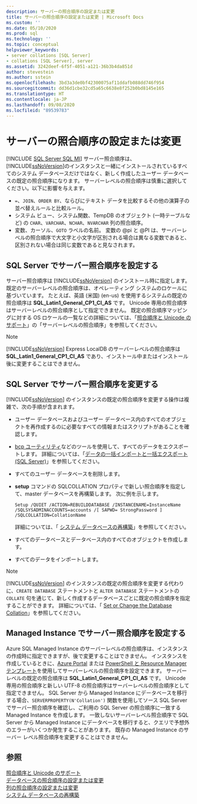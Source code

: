 ```yaml
---
description: サーバーの照合順序の設定または変更
title: サーバーの照合順序の設定または変更 | Microsoft Docs
ms.custom: ''
ms.date: 05/10/2020
ms.prod: sql
ms.technology: ''
ms.topic: conceptual
helpviewer_keywords:
- server collations [SQL Server]
- collations [SQL Server], server
ms.assetid: 3242deef-6f5f-4051-a121-36b3b4da851d
author: stevestein
ms.author: sstein
ms.openlocfilehash: 3bd3a3de0bf42300075af11ddafb088dd746f954
ms.sourcegitcommit: dd36d1cbe32cd5a65c6638e8f252b0bd8145e165
ms.translationtype: HT
ms.contentlocale: ja-JP
ms.lasthandoff: 09/08/2020
ms.locfileid: "89539783"
---
```

# <a name="set-or-change-the-server-collation"></a>サーバーの照合順序の設定または変更

[!INCLUDE [SQL Server SQL MI](../../includes/applies-to-version/sql-asdbmi.md)]
  サーバー照合順序は、 [!INCLUDE[ssNoVersion](../../includes/ssnoversion-md.md)]のインスタンスと一緒にインストールされているすべてのシステム データベースだけではなく、新しく作成したユーザー データベースの既定の照合順序になります。 サーバーレベルの照合順序は慎重に選択してください。以下に影響を与えます。
 - `=`、`JOIN`、`ORDER BY`、ならびにテキスト データを比較するその他の演算子の並べ替えルールと比較ルール。
 - システム ビュー、システム関数、TempDB のオブジェクト (一時テーブルなど) の `CHAR`、`VARCHAR`、`NCHAR`、`NVARCHAR` 列の照合順序。
 - 変数、カーソル、`GOTO` ラベルの名前。 変数の @pi と @PI は、サーバーレベルの照合順序で大文字と小文字が区別される場合は異なる変数であると、区別されない場合は同じ変数であると見なされます。
  
## <a name="setting-the-server-collation-in-sql-server"></a>SQL Server でサーバー照合順序を設定する

  サーバー照合順序は [!INCLUDE[ssNoVersion](../../includes/ssnoversion-md.md)] のインストール時に指定します。 既定のサーバーレベルの照合順序は、オペレーティング システムのロケールに基づいています。 たとえば、英語 (米国) (en-us) を使用するシステムの既定の照合順序は **SQL_Latin1_General_CP1_CI_AS** です。 Unicode 専用の照合順序はサーバーレベルの照合順序として指定できません。 既定の照合順序マッピングに対する OS ロケールの一覧などの詳細については、「[照合順序と Unicode のサポート](collation-and-unicode-support.md#Server-level-collations)」の「サーバーレベルの照合順序」を参照してください。

> [!NOTE]  
> [!INCLUDE[ssNoVersion](../../includes/ssnoversion-md.md)] Express LocalDB のサーバーレベルの照合順序は **SQL_Latin1_General_CP1_CI_AS** であり、インストール中またはインストール後に変更することはできません。  

## <a name="changing-the-server-collation-in-sql-server"></a>SQL Server でサーバー照合順序を変更する

 [!INCLUDE[ssNoVersion](../../includes/ssnoversion-md.md)] のインスタンスの既定の照合順序を変更する操作は複雑で、次の手順が含まれます。  
  
- ユーザー データベースおよびユーザー データベース内のすべてのオブジェクトを再作成するのに必要なすべての情報またはスクリプトがあることを確認します。  
  
- [bcp ユーティリティ](../../tools/bcp-utility.md)などのツールを使用して、すべてのデータをエクスポートします。 詳細については、「[データの一括インポートと一括エクスポート &#40;SQL Server&#41;](../../relational-databases/import-export/bulk-import-and-export-of-data-sql-server.md)」を参照してください。  
  
- すべてのユーザー データベースを削除します。  
  
- **setup** コマンドの SQLCOLLATION プロパティで新しい照合順序を指定して、master データベースを再構築します。 次に例を示します。  
  
    ```  
    Setup /QUIET /ACTION=REBUILDDATABASE /INSTANCENAME=InstanceName
    /SQLSYSADMINACCOUNTS=accounts /[ SAPWD= StrongPassword ]
    /SQLCOLLATION=CollationName  
    ```  
  
     詳細については、「 [システム データベースの再構築](../../relational-databases/databases/rebuild-system-databases.md)」を参照してください。  
  
- すべてのデータベースとデータベース内のすべてのオブジェクトを作成します。  
  
- すべてのデータをインポートします。  
  
> [!NOTE]  
> [!INCLUDE[ssNoVersion](../../includes/ssnoversion-md.md)] のインスタンスの既定の照合順序を変更する代わりに、`CREATE DATABASE` ステートメントと `ALTER DATABASE` ステートメントの `COLLATE` 句を通じて、新しく作成するデータベースごとに既定の照合順序を指定することができます。 詳細については、「 [Set or Change the Database Collation](set-or-change-the-database-collation.md)」を参照してください。  
  
## <a name="setting-the-server-collation-in-managed-instance"></a>Managed Instance でサーバー照合順序を設定する
Azure SQL Managed Instance のサーバーレベルの照合順序は、インスタンスの作成時に指定できますが、後で変更することはできません。 インスタンスを作成しているときに、[Azure Portal](https://docs.microsoft.com/azure/sql-database/sql-database-managed-instance-get-started#create-a-managed-instance) または [PowerShell と Resource Manager テンプレート](https://docs.microsoft.com/azure/sql-database/scripts/sql-managed-instance-create-powershell-azure-resource-manager-template)を使用してサーバーレベルの照合順序を設定できます。 サーバーレベルの既定の照合順序は **SQL_Latin1_General_CP1_CI_AS** です。 Unicode 専用の照合順序と新しい UTF-8 の照合順序はサーバーレベルの照合順序として指定できません。
SQL Server から Managed Instance にデータベースを移行する場合、`SERVERPROPERTY(N'Collation')` 関数を使用してソース SQL Server でサーバー照合順序を確認し、ご利用の SQL Server の照合順序に一致する Managed Instance を作成します。 一致しないサーバーレベル照合順序で SQL Server から Managed Instance にデータベースを移行すると、クエリで予想外のエラーがいくつか発生することがあります。 既存の Managed Instance のサーバー レベル照合順序を変更することはできません。

## <a name="see-also"></a>参照

 [照合順序と Unicode のサポート](../../relational-databases/collations/collation-and-unicode-support.md)   
 [データベースの照合順序の設定または変更](../../relational-databases/collations/set-or-change-the-database-collation.md)   
 [列の照合順序の設定または変更](../../relational-databases/collations/set-or-change-the-column-collation.md)   
 [システム データベースの再構築](../../relational-databases/databases/rebuild-system-databases.md)  
 
